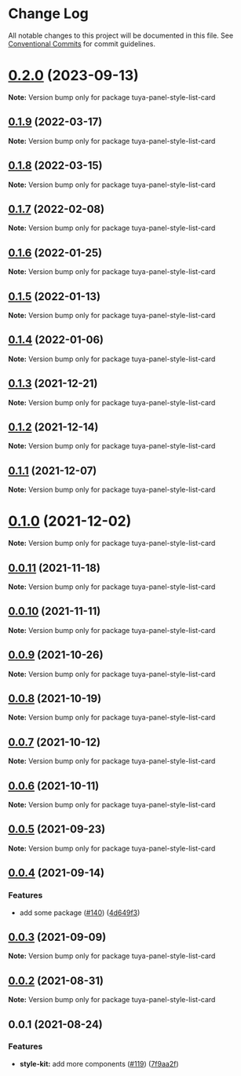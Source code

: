 # Change Log

All notable changes to this project will be documented in this file.
See [Conventional Commits](https://conventionalcommits.org) for commit guidelines.

# [0.2.0](https://github.com/tuya/tuya-panel-kit/compare/tuya-panel-style-list-card@0.1.9...tuya-panel-style-list-card@0.2.0) (2023-09-13)

**Note:** Version bump only for package tuya-panel-style-list-card





## [0.1.9](https://github.com/tuya/tuya-panel-kit/compare/tuya-panel-style-list-card@0.1.8...tuya-panel-style-list-card@0.1.9) (2022-03-17)

**Note:** Version bump only for package tuya-panel-style-list-card





## [0.1.8](https://github.com/tuya/tuya-panel-kit/compare/tuya-panel-style-list-card@0.1.7...tuya-panel-style-list-card@0.1.8) (2022-03-15)

**Note:** Version bump only for package tuya-panel-style-list-card





## [0.1.7](https://github.com/tuya/tuya-panel-kit/compare/tuya-panel-style-list-card@0.1.6...tuya-panel-style-list-card@0.1.7) (2022-02-08)

**Note:** Version bump only for package tuya-panel-style-list-card





## [0.1.6](https://github.com/tuya/tuya-panel-kit/compare/tuya-panel-style-list-card@0.1.5...tuya-panel-style-list-card@0.1.6) (2022-01-25)

**Note:** Version bump only for package tuya-panel-style-list-card





## [0.1.5](https://github.com/tuya/tuya-panel-kit/compare/tuya-panel-style-list-card@0.1.4...tuya-panel-style-list-card@0.1.5) (2022-01-13)

**Note:** Version bump only for package tuya-panel-style-list-card





## [0.1.4](https://github.com/tuya/tuya-panel-kit/compare/tuya-panel-style-list-card@0.1.3...tuya-panel-style-list-card@0.1.4) (2022-01-06)

**Note:** Version bump only for package tuya-panel-style-list-card





## [0.1.3](https://github.com/tuya/tuya-panel-kit/compare/tuya-panel-style-list-card@0.1.2...tuya-panel-style-list-card@0.1.3) (2021-12-21)

**Note:** Version bump only for package tuya-panel-style-list-card





## [0.1.2](https://github.com/tuya/tuya-panel-kit/compare/tuya-panel-style-list-card@0.1.1...tuya-panel-style-list-card@0.1.2) (2021-12-14)

**Note:** Version bump only for package tuya-panel-style-list-card





## [0.1.1](https://github.com/tuya/tuya-panel-kit/compare/tuya-panel-style-list-card@0.0.11...tuya-panel-style-list-card@0.1.1) (2021-12-07)

**Note:** Version bump only for package tuya-panel-style-list-card





# [0.1.0](https://github.com/tuya/tuya-panel-kit/compare/tuya-panel-style-list-card@0.0.11...tuya-panel-style-list-card@0.1.0) (2021-12-02)

**Note:** Version bump only for package tuya-panel-style-list-card





## [0.0.11](https://github.com/tuya/tuya-panel-kit/compare/tuya-panel-style-list-card@0.0.10...tuya-panel-style-list-card@0.0.11) (2021-11-18)

**Note:** Version bump only for package tuya-panel-style-list-card





## [0.0.10](https://github.com/tuya/tuya-panel-kit/compare/tuya-panel-style-list-card@0.0.9...tuya-panel-style-list-card@0.0.10) (2021-11-11)

**Note:** Version bump only for package tuya-panel-style-list-card





## [0.0.9](https://github.com/tuya/tuya-panel-kit/compare/tuya-panel-style-list-card@0.0.8...tuya-panel-style-list-card@0.0.9) (2021-10-26)

**Note:** Version bump only for package tuya-panel-style-list-card





## [0.0.8](https://github.com/tuya/tuya-panel-kit/compare/tuya-panel-style-list-card@0.0.6...tuya-panel-style-list-card@0.0.8) (2021-10-19)

**Note:** Version bump only for package tuya-panel-style-list-card





## [0.0.7](https://github.com/tuya/tuya-panel-kit/compare/tuya-panel-style-list-card@0.0.6...tuya-panel-style-list-card@0.0.7) (2021-10-12)

**Note:** Version bump only for package tuya-panel-style-list-card





## [0.0.6](https://github.com/tuya/tuya-panel-kit/compare/tuya-panel-style-list-card@0.0.5...tuya-panel-style-list-card@0.0.6) (2021-10-11)

**Note:** Version bump only for package tuya-panel-style-list-card





## [0.0.5](https://github.com/tuya/tuya-panel-kit/compare/tuya-panel-style-list-card@0.0.4...tuya-panel-style-list-card@0.0.5) (2021-09-23)

**Note:** Version bump only for package tuya-panel-style-list-card





## [0.0.4](https://github.com/tuya/tuya-panel-kit/compare/tuya-panel-style-list-card@0.0.3...tuya-panel-style-list-card@0.0.4) (2021-09-14)


### Features

* add some package ([#140](https://github.com/tuya/tuya-panel-kit/issues/140)) ([4d649f3](https://github.com/tuya/tuya-panel-kit/commit/4d649f3020ac96bc9aa16c0d27f925b13244317c))





## [0.0.3](https://github.com/tuya/tuya-panel-kit/compare/tuya-panel-style-list-card@0.0.2...tuya-panel-style-list-card@0.0.3) (2021-09-09)

**Note:** Version bump only for package tuya-panel-style-list-card





## [0.0.2](https://github.com/tuya/tuya-panel-kit/compare/tuya-panel-style-list-card@0.0.1...tuya-panel-style-list-card@0.0.2) (2021-08-31)

**Note:** Version bump only for package tuya-panel-style-list-card





## 0.0.1 (2021-08-24)


### Features

* **style-kit:** add more components ([#119](https://github.com/tuya/tuya-panel-kit/issues/119)) ([7f9aa2f](https://github.com/tuya/tuya-panel-kit/commit/7f9aa2fecf01c73760eeb88fcc09703ccef3afca))
